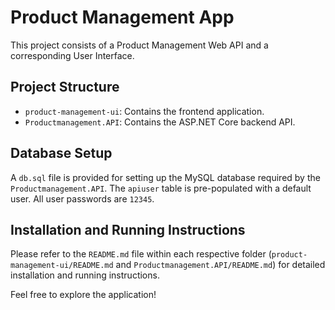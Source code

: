 # Product Management App

This project consists of a Product Management Web API and a corresponding User Interface.

## Project Structure
- `product-management-ui`: Contains the frontend application.
- `Productmanagement.API`: Contains the ASP.NET Core backend API.

## Database Setup
A `db.sql` file is provided for setting up the MySQL database required by the `Productmanagement.API`.
The `apiuser` table is pre-populated with a default user. All user passwords are `12345`.

## Installation and Running Instructions
Please refer to the `README.md` file within each respective folder (`product-management-ui/README.md` and `Productmanagement.API/README.md`) for detailed installation and running instructions.

Feel free to explore the application!

